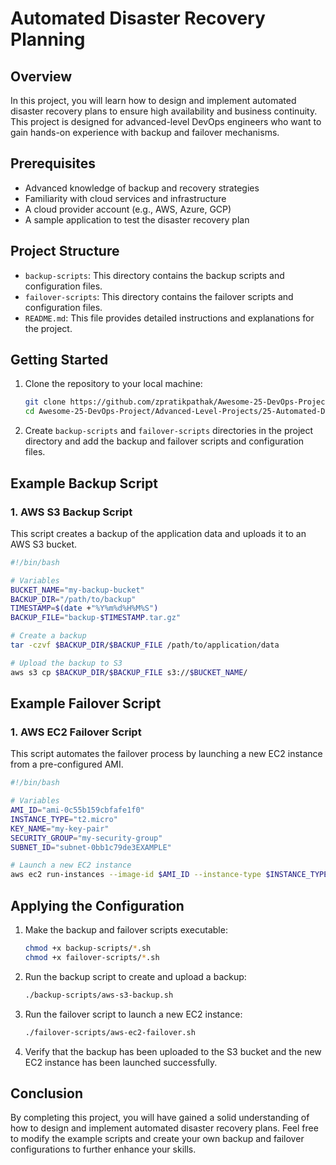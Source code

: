 # Automated Disaster Recovery Planning

## Overview

In this project, you will learn how to design and implement automated disaster recovery plans to ensure high availability and business continuity. This project is designed for advanced-level DevOps engineers who want to gain hands-on experience with backup and failover mechanisms.

## Prerequisites

- Advanced knowledge of backup and recovery strategies
- Familiarity with cloud services and infrastructure
- A cloud provider account (e.g., AWS, Azure, GCP)
- A sample application to test the disaster recovery plan

## Project Structure

- `backup-scripts`: This directory contains the backup scripts and configuration files.
- `failover-scripts`: This directory contains the failover scripts and configuration files.
- `README.md`: This file provides detailed instructions and explanations for the project.

## Getting Started

1. Clone the repository to your local machine:
   ```bash
   git clone https://github.com/zpratikpathak/Awesome-25-DevOps-Project.git
   cd Awesome-25-DevOps-Project/Advanced-Level-Projects/25-Automated-Disaster-Recovery-Planning
   ```

2. Create `backup-scripts` and `failover-scripts` directories in the project directory and add the backup and failover scripts and configuration files.

## Example Backup Script

### 1. AWS S3 Backup Script

This script creates a backup of the application data and uploads it to an AWS S3 bucket.

```bash
#!/bin/bash

# Variables
BUCKET_NAME="my-backup-bucket"
BACKUP_DIR="/path/to/backup"
TIMESTAMP=$(date +"%Y%m%d%H%M%S")
BACKUP_FILE="backup-$TIMESTAMP.tar.gz"

# Create a backup
tar -czvf $BACKUP_DIR/$BACKUP_FILE /path/to/application/data

# Upload the backup to S3
aws s3 cp $BACKUP_DIR/$BACKUP_FILE s3://$BUCKET_NAME/
```

## Example Failover Script

### 1. AWS EC2 Failover Script

This script automates the failover process by launching a new EC2 instance from a pre-configured AMI.

```bash
#!/bin/bash

# Variables
AMI_ID="ami-0c55b159cbfafe1f0"
INSTANCE_TYPE="t2.micro"
KEY_NAME="my-key-pair"
SECURITY_GROUP="my-security-group"
SUBNET_ID="subnet-0bb1c79de3EXAMPLE"

# Launch a new EC2 instance
aws ec2 run-instances --image-id $AMI_ID --instance-type $INSTANCE_TYPE --key-name $KEY_NAME --security-group-ids $SECURITY_GROUP --subnet-id $SUBNET_ID
```

## Applying the Configuration

1. Make the backup and failover scripts executable:
   ```bash
   chmod +x backup-scripts/*.sh
   chmod +x failover-scripts/*.sh
   ```

2. Run the backup script to create and upload a backup:
   ```bash
   ./backup-scripts/aws-s3-backup.sh
   ```

3. Run the failover script to launch a new EC2 instance:
   ```bash
   ./failover-scripts/aws-ec2-failover.sh
   ```

4. Verify that the backup has been uploaded to the S3 bucket and the new EC2 instance has been launched successfully.

## Conclusion

By completing this project, you will have gained a solid understanding of how to design and implement automated disaster recovery plans. Feel free to modify the example scripts and create your own backup and failover configurations to further enhance your skills.
